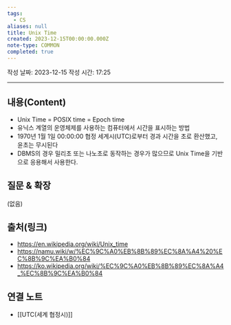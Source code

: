 ```yaml
---
tags:
  - CS
aliases: null
title: Unix Time
created: 2023-12-15T00:00:00.000Z
note-type: COMMON
completed: true
---
```

작성 날짜: 2023-12-15
작성 시간: 17:25


----
## 내용(Content)
- Unix Time = POSIX time = Epoch time
- 유닉스 계열의 운영체제를 사용하는 컴퓨터에서 시간을 표시하는 방법
- 1970년 1월 1일 00:00:00 협정 세계시(UTC)로부터 경과 시간을 초로 환산했고, 윤초는 무시된다
- DBMS의 경우 밀리초 또는 나노초로 동작하는 경우가 많으므로 Unix Time을 기반으로 응용해서 사용한다.
## 질문 & 확장

(없음)

## 출처(링크)
- https://en.wikipedia.org/wiki/Unix_time
- https://namu.wiki/w/%EC%9C%A0%EB%8B%89%EC%8A%A4%20%EC%8B%9C%EA%B0%84
- https://ko.wikipedia.org/wiki/%EC%9C%A0%EB%8B%89%EC%8A%A4_%EC%8B%9C%EA%B0%84

## 연결 노트
- [[UTC(세계 협정시)]]










